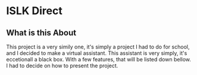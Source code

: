 # ISLK Direct

## What is this About 

This project is a very simily one, it's simply a project I had to do for school, and I decided to make a virtual assistant. This assistant is very simply, 
it's eccetionall a black box. With a few features, that will be listed down bellow. I had to decide on how to present the project. 

